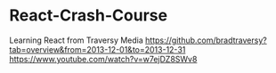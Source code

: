 # React-Crash-Course
Learning React from Traversy Media
https://github.com/bradtraversy?tab=overview&from=2013-12-01&to=2013-12-31
https://www.youtube.com/watch?v=w7ejDZ8SWv8
